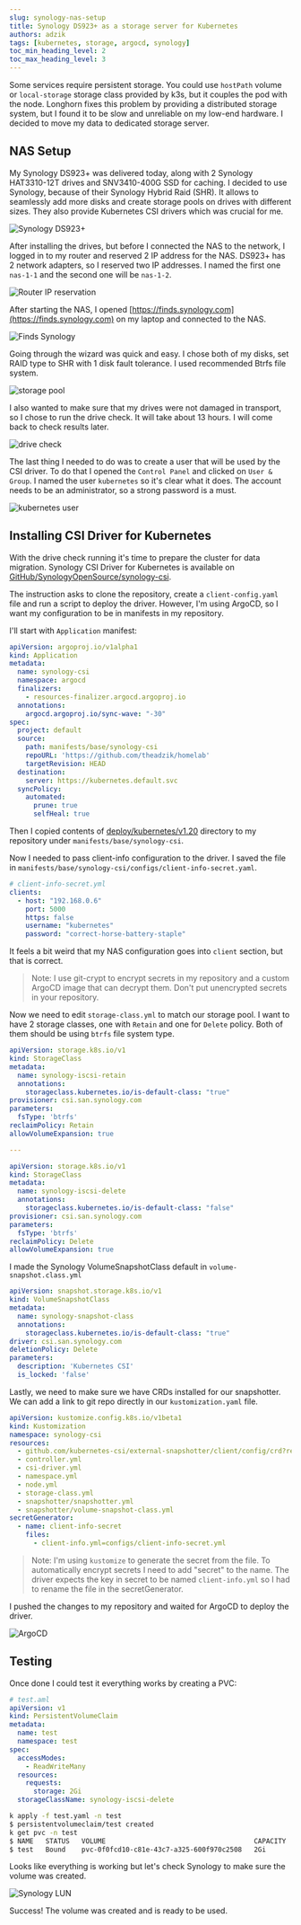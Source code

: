 ```yaml
---
slug: synology-nas-setup
title: Synology DS923+ as a storage server for Kubernetes
authors: adzik
tags: [kubernetes, storage, argocd, synology]
toc_min_heading_level: 2
toc_max_heading_level: 3
---
```


Some services require persistent storage. You could use `hostPath` volume
or `local-storage` storage class provided by k3s,
but it couples the pod with the node.
Longhorn fixes this problem by providing a distributed storage system,
but I found it to be slow and unreliable on my low-end hardware.
I decided to move my data to dedicated storage server.

<!-- truncate -->

## NAS Setup

My Synology DS923+ was delivered today, along with 2 Synology HAT3310-12T drives and SNV3410-400G SSD for caching.
I decided to use Synology, because of their Synology Hybrid Raid (SHR). It allows to seamlessly
add more disks and create storage pools on drives with different sizes. They also provide Kubernetes CSI drivers which
was crucial for me.

![Synology DS923+](./nas.webp)

After installing the drives, but before I connected the NAS to the network, I logged in to my router
and reserved 2 IP address for the NAS. DS923+ has 2 network adapters, so I
reserved two IP addresses. I named the first one `nas-1-1` and the second one will be `nas-1-2`.

![Router IP reservation](./dhcp.webp)

After starting the NAS, I opened [https://finds.synology.com](https://finds.synology.com)
on my laptop and connected to the NAS.

![Finds Synology](./finds.webp)

Going through the wizard was quick and easy. I chose both of my disks,
set RAID type to SHR with 1 disk fault tolerance. I used recommended Btrfs file system.

![storage pool](./storage-pool.webp)

I also wanted to make sure that my drives were not damaged in transport,
so I chose to run the drive check. It will take about 13 hours. I will come back to check results later.

![drive check](./drive-check.webp)

The last thing I needed to do was to create a user that will be used by the CSI driver.
To do that I opened the `Control Panel` and clicked on `User & Group`.
I named the user `kubernetes` so it's clear what it does.
The account needs to be an administrator, so a strong password is a must.

![kubernetes user](./kubernetes-user.webp)

## Installing CSI Driver for Kubernetes

With the drive check running it's time to prepare the cluster for data migration.
Synology CSI Driver for Kubernetes is available
on [GitHub/SynologyOpenSource/synology-csi](https://github.com/SynologyOpenSource/synology-csi).

The instruction asks to clone the repository, create a `client-config.yaml` file and run a script to
deploy the driver.
However, I'm using ArgoCD, so I want my configuration to be in manifests in my repository.

I'll start with `Application` manifest:

```yaml
apiVersion: argoproj.io/v1alpha1
kind: Application
metadata:
  name: synology-csi
  namespace: argocd
  finalizers:
    - resources-finalizer.argocd.argoproj.io
  annotations:
    argocd.argoproj.io/sync-wave: "-30"
spec:
  project: default
  source:
    path: manifests/base/synology-csi
    repoURL: 'https://github.com/theadzik/homelab'
    targetRevision: HEAD
  destination:
    server: https://kubernetes.default.svc
  syncPolicy:
    automated:
      prune: true
      selfHeal: true
```

Then I copied contents
of [deploy/kubernetes/v1.20](https://github.com/SynologyOpenSource/synology-csi/tree/main/deploy/kubernetes/v1.20)
directory to my repository under `manifests/base/synology-csi`.

Now I needed to pass client-info configuration to the driver.
I saved the file in `manifests/base/synology-csi/configs/client-info-secret.yaml`.

```yaml
# client-info-secret.yml
clients:
  - host: "192.168.0.6"
    port: 5000
    https: false
    username: "kubernetes"
    password: "correct-horse-battery-staple"
```

It feels a bit weird that my NAS configuration goes into `client` section, but that is correct.

> Note: I use git-crypt to encrypt secrets in my repository and a custom ArgoCD image that can decrypt them.
> Don't put unencrypted secrets in your repository.

Now we need to edit `storage-class.yml` to match our storage pool.
I want to have 2 storage classes, one with `Retain` and one for `Delete` policy.
Both of them should be using `btrfs` file system type.

```yaml
apiVersion: storage.k8s.io/v1
kind: StorageClass
metadata:
  name: synology-iscsi-retain
  annotations:
    storageclass.kubernetes.io/is-default-class: "true"
provisioner: csi.san.synology.com
parameters:
  fsType: 'btrfs'
reclaimPolicy: Retain
allowVolumeExpansion: true

---

apiVersion: storage.k8s.io/v1
kind: StorageClass
metadata:
  name: synology-iscsi-delete
  annotations:
    storageclass.kubernetes.io/is-default-class: "false"
provisioner: csi.san.synology.com
parameters:
  fsType: 'btrfs'
reclaimPolicy: Delete
allowVolumeExpansion: true
```

I made the Synology VolumeSnapshotClass default in `volume-snapshot.class.yml`

```yaml
apiVersion: snapshot.storage.k8s.io/v1
kind: VolumeSnapshotClass
metadata:
  name: synology-snapshot-class
  annotations:
    storageclass.kubernetes.io/is-default-class: "true"
driver: csi.san.synology.com
deletionPolicy: Delete
parameters:
  description: 'Kubernetes CSI'
  is_locked: 'false'
```

Lastly, we need to make sure we have CRDs installed for our snapshotter.
We can add a link to git repo directly in our `kustomization.yaml` file.

```yaml
apiVersion: kustomize.config.k8s.io/v1beta1
kind: Kustomization
namespace: synology-csi
resources:
  - github.com/kubernetes-csi/external-snapshotter/client/config/crd?ref=v8.2.0
  - controller.yml
  - csi-driver.yml
  - namespace.yml
  - node.yml
  - storage-class.yml
  - snapshotter/snapshotter.yml
  - snapshotter/volume-snapshot-class.yml
secretGenerator:
  - name: client-info-secret
    files:
      - client-info.yml=configs/client-info-secret.yml
```

> Note: I'm using `kustomize` to generate the secret from the file.
> To automatically encrypt secrets I need to add "secret" to the name.
> The driver expects the key in secret to be named `client-info.yml` so I had to
> rename the file in the secretGenerator.

I pushed the changes to my repository and waited for ArgoCD to deploy the driver.

![ArgoCD](./argocd.webp)

## Testing

Once done I could test it everything works by creating a PVC:

```yaml
# test.aml
apiVersion: v1
kind: PersistentVolumeClaim
metadata:
  name: test
  namespace: test
spec:
  accessModes:
    - ReadWriteMany
  resources:
    requests:
      storage: 2Gi
  storageClassName: synology-iscsi-delete
```

```bash
k apply -f test.yaml -n test
$ persistentvolumeclaim/test created
k get pvc -n test
$ NAME   STATUS   VOLUME                                     CAPACITY   ACCESS MODES   STORAGECLASS            VOLUMEATTRIBUTESCLASS   AGE
$ test   Bound    pvc-0f0fcd10-c81e-43c7-a325-600f970c2508   2Gi        RWX            synology-iscsi-retain   <unset>                 73s
```

Looks like everything is working but let's check Synology to make sure
the volume was created.

![Synology LUN](synology-lun.webp)

Success! The volume was created and is ready to be used.
